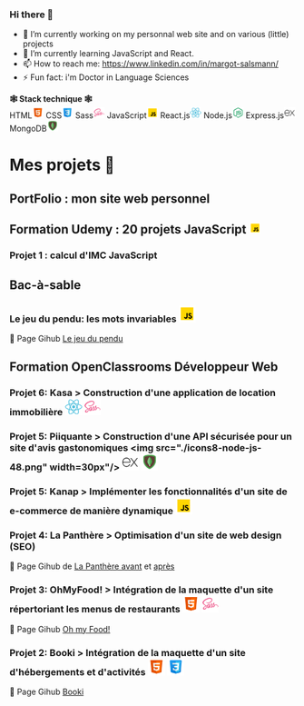 ### Hi there 👋 

- 🔭 I’m currently working on my personnal web site and on various (little) projects
- 🌱 I’m currently learning JavaScript and React.
- 📫 How to reach me: https://www.linkedin.com/in/margot-salsmann/ 
- ⚡ Fun fact: i'm Doctor in Language Sciences

**🕸 Stack technique 🕸** <br>
HTML<img src="./icons8-html-48.png" width="20px"> CSS<img src="./icons8-css-48.png" width="20px"/> Sass<img src="./icons8-sass-48.png" width="20px"/> JavaScript<img src="./icons8-javascript-48.png" width="20px"/> React.js<img src="./icons8-react-js-48.png" width="20px"/> Node.js<img src="./icons8-node-js-48.png" width="20px"/> Express.js<img src="./icons8-express-js-48.png" width="20px"/> MongoDB<img src="./icons8-mongodb-48.png" width="20px"/>


### <h1 font-size="18px">Mes projets 🤖 </h1>

**<h2>PortFolio : mon site web personnel</h2>**
**<h2>Formation Udemy : 20 projets JavaScript <img src="./icons8-javascript-48.png" width="20px"/></h2>**
    <h3>Projet 1 : calcul d'IMC JavaScript</h3>
**<h2>Bac-à-sable</h2>**
    <h3>Le jeu du pendu: les mots invariables <img src="./icons8-javascript-48.png" width="30px"/></h3>
     📍 <span> Page Gihub <a href="https://zeiah.github.io/Zeiah_Bac-a-sable_Jeu_LePendu_github.io/"> Le jeu du pendu</a>
**<h2>Formation OpenClassrooms Développeur Web</h2>**
    <h3>Projet 6: Kasa > Construction d'une application de location immobilière <img src="./icons8-react-js-48.png" width="30px"/> <img src="./icons8-sass-48.png" width="30px"/></h3>
    <h3>Projet 5: Piiquante > Construction d'une API sécurisée pour un site d'avis gastonomiques <img src="./icons8-node-js-48.png" width=30px"/> <img src="./icons8-express-js-48.png" width="30px"/> <img src="./icons8-mongodb-48.png" width="30px"/>
    <h3>Projet 5: Kanap > Implémenter les fonctionnalités d'un site de e-commerce de manière dynamique <img src="./icons8-javascript-48.png" width="30px"/></h3>
    <h3>Projet 4: La Panthère > Optimisation d'un site de web design (SEO)</h3>
     📍 <span> Page Gihub de </span> <a href="https://zeiah.github.io/Zeiah_OC_P4_LaPanthere_avant_github.io/index.html"> La Panthère avant</a><span> et </span> <a href="https://zeiah.github.io/Zeiah_OC_P4_LaPanthere_optimisation_github.io/">après</a> 
    <h3>Projet 3: OhMyFood! > Intégration de la maquette d'un site répertoriant les menus de restaurants <img src="./icons8-html-48.png" width="30px"> <img src="./icons8-sass-48.png" width="30px"/></h3>
     📍 <span> Page Gihub </span><a href="https://zeiah.github.io/Zeiah_OC_P3_Ohmyfood_github.io/index.html">Oh my Food!</a>
    <h3>Projet 2: Booki > Intégration de la maquette d'un site d'hébergements et d'activités <img src="./icons8-html-48.png" width="30px"> <img src="./icons8-css-48.png" width="30px"/></h3>
      📍 <span>Page Gihub </span><a href="https://zeiah.github.io/OC_P2_Booki_github.io/">Booki</a> 
 


<!--
**Zeiah/Zeiah** is a ✨ _special_ ✨ repository because its `README.md` (this file) appears on your GitHub profile.
-->
